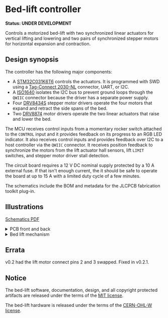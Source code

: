 # Bed-lift controller

**Status: UNDER DEVELOPMENT**

Controls a motorized bed-lift with two synchronized linear actuators for vertical lifting and lowering and two pairs of synchronized stepper motors for horizontal expansion and contraction.

## Design synopsis

The controller has the following major components:

- A [STM32C031K6T6](https://www.st.com/resource/en/datasheet/stm32c031k6.pdf) controls the actuators. It is programmed with SWD using a [Tag-Connect 2030-NL](https://www.tag-connect.com/info) connector, UART, or I2C.
- A [ISO1640](https://www.ti.com/lit/ds/symlink/iso1640.pdf) isolates the I2C bus to prevent ground loops through the `QWIIC` connector because the driver has a separate power supply.
- Four [DRV8434S](https://www.ti.com/lit/ds/symlink/drv8434s.pdf) stepper motor drivers operate the four motors that expand and retract the side spans of the bed.
- Two [DRV8874](https://www.ti.com/lit/ds/slvsf66a/slvsf66a.pdf) motor drivers operate the two linear actuators that raise and lower the bed.

The MCU receives control inputs from a momentary rocker switch attached to the `CONTROL` input and it provides feedback on its progress to an RGB LED indicator.  It also receives control inputs and provides feedback over I2C to a host controller via the `QWIIC` connector.  It receives position feedback to synchronize the motors from the lift actuator hall sensors, lift `LIMIT` switches, and stepper motor driver stall detection.

The circuit board requires a 12 V DC nominal supply protected by a 10 A external fuse. If that isn't enough current, the it should be safe to operate the board at up to 15 A with a limited duty cycle of a few minutes.

The schematics include the BOM and metadata for the JLCPCB fabrication toolkit plug-in.

## Illustrations

[Schematics PDF](./hardware/v0.2/bed-lift.pdf)

<details>
<summary>PCB front and back</summary>

### PCB front
![PCB front](./hardware/v0.2/bed-lift-front.png)

### PCB back
![PCB back](./hardware/v0.2/bed-lift-back.png)

</details>

<details>
<summary>Bed lift mechanism</summary>

### Bed lift in lowered position
![Bed lift in lowered position](./docs/bed-lift-lowered.png)

### Bed lift in raised position
![Bed lift in raised position](./docs/bed-lift-raised.png)

</details>

## Errata

v0.2 had the lift motor connect pins 2 and 3 swapped.  Fixed in v0.2.1.

## Notice

The bed-lift software, documentation, design, and all copyright protected artifacts are released under the terms of the [MIT license](LICENSE).

The bed-lift hardware is released under the terms of the [CERN-OHL-W license](hardware/LICENSE).
